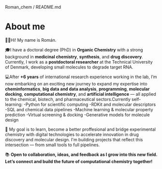 Roman_chem / README.md
# About me
🙋‍♂️Hi! My name is Román.

🎓I have a doctoral degree (PhD) in **Organic Chemistry** with a strong background in **medicinal chemistry**, **synthesis**, and **drug discovery**. Currently, I work as a **postdoctoral researcher** at the Technical University of Denmark, developing small molecules to degrade target RNA. 

💻After **+6 years** of international research experience working in the lab, I’m now embarking on an exciting new journey to expand my expertise into **cheminformatics**, **big data and data analysis**, **programming**, **molecular docking**, **computational chemistry**, and **artificial intelligence** — all applied to the chemical, biotech, and pharmaceutical sectors.Currently self-learning:
  -Python for scientific computing
  -RDKit and molecular descriptors
  -SQL and chemical data pipelines
  -Machine learning & molecular property prediction
  -Virtual screening & docking
  -Generative models for molecule design

🔬 My goal is to learn, become a better proffesional and bridge experimental chemistry with digital technologies to accelerate innovation in drug discovery and molecular design. I'm building projects that reflect this intersection — from small tools to full pipelines.

📚 **Open to collaboration, ideas, and feedback as I grow into this new field. Let’s connect and build the future of computational chemistry together!**
